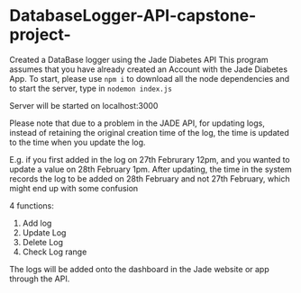 # DatabaseLogger-API-capstone-project-
Created a DataBase logger using the Jade Diabetes API 
This program assumes that you have already created an Account with the Jade Diabetes App. 
To start, please use `npm i` to download all the node dependencies and to start the server, type in `nodemon index.js`

Server will be started on localhost:3000

Please note that due to a problem in the JADE API, for updating logs, instead of retaining the original creation time of the log, the time is updated to the time when you update the log. 

E.g. if you first added in the log on 27th Februrary 12pm, and you wanted to update a value on 28th February 1pm. After updating, the time in the system records the log to be added on 28th February and not 27th February, which might end up with some confusion

4 functions:
1. Add log
2. Update Log
3. Delete Log
4. Check Log range

The logs will be added onto the dashboard in the Jade website or app through the API.  
